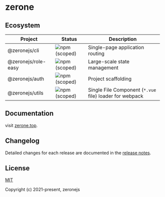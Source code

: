 # zerone

## Ecosystem

| Project             | Status                                                            | Description                                             |
| ------------------- | ----------------------------------------------------------------- | ------------------------------------------------------- |
| @zeronejs/cli       | ![npm (scoped)](https://img.shields.io/npm/v/@zeronejs/cli)       | Single-page application routing                         |
| @zeronejs/role-easy | ![npm (scoped)](https://img.shields.io/npm/v/@zeronejs/role-easy) | Large-scale state management                            |
| @zeronejs/auth      | ![npm (scoped)](https://img.shields.io/npm/v/@zeronejs/auth)      | Project scaffolding                                     |
| @zeronejs/utils     | ![npm (scoped)](https://img.shields.io/npm/v/@zeronejs/utils)     | Single File Component (`*.vue` file) loader for webpack |

## Documentation

visit [zerone.top](https://zerone.top/).

## Changelog

Detailed changes for each release are documented in the [release notes](https://github.com/zeronejs/zerone/releases).

## License

[MIT](https://opensource.org/licenses/MIT)

Copyright (c) 2021-present, zeronejs
